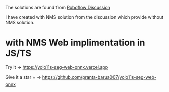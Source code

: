 The solutions are found from [Roboflow Discussion](https://github.com/roboflow/supervision/discussions/1789#discussioncomment-12229213)

I have created with NMS solution from the discussion which provide without NMS solution.

# with NMS Web implimentation in JS/TS 

Try it -> https://yolo11s-seg-web-onnx.vercel.app

Give it a star ⭐ -> https://github.com/pranta-barua007/yolo11s-seg-web-onnx